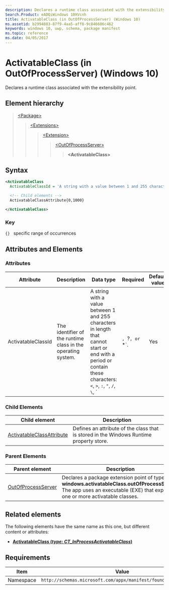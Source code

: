 ```yaml
---
description: Declares a runtime class associated with the extensibility point (in OutOfProcessServer).
Search.Product: eADQiWindows 10XVcnh
title: ActivatableClass (in OutOfProcessServer) (Windows 10)
ms.assetid: b2994883-87f9-4aa5-aff8-9c846606c462
keywords: windows 10, uwp, schema, package manifest
ms.topic: reference
ms.date: 04/05/2017
---
```


# ActivatableClass (in OutOfProcessServer) (Windows 10)

Declares a runtime class associated with the extensibility point.

## Element hierarchy

> [\<Package\>](element-package.md)
> > [\<Extensions\>](element-extensions.md)
> > > [\<Extension\>](element-extension.md)
> > > > [\<OutOfProcessServer\>](element-outofprocessserver.md)
> > > > > **\<ActivatableClass\>**

## Syntax

```xml
<ActivatableClass
  ActivatableClassId = 'A string with a value between 1 and 255 characters in length that cannot start or end with a period or contain these characters: <, >, :, ", /, \, |, ?, or *.' >

  <!-- Child elements -->
  ActivatableClassAttribute{0,1000}

</ActivatableClass>
```

### Key

`{}`   specific range of occurrences

## Attributes and Elements

### Attributes

| Attribute | Description | Data type | Required | Default value |
|-|-|-|-|-|
| ActivatableClassId | The identifier of the runtime class in the operating system. | A string with a value between 1 and 255 characters in length that cannot start or end with a period or contain these characters: `<`, `>`, `:`, `"`, `/`, `\`, `|`, `?`, or `*`. | Yes |  |

### Child Elements

| Child element | Description |
|-|-|
| [ActivatableClassAttribute](element-1-activatableclassattribute.md) | Defines an attribute of the class that is stored in the Windows Runtime property store. |

### Parent Elements

| Parent element | Description |
|-|-|
| [OutOfProcessServer](element-outofprocessserver.md) | Declares a package extension point of type **windows.activatableClass.outOfProcessServer**. The app uses an executable (EXE) that exposes one or more activatable classes. |

## Related elements

The following elements have the same name as this one, but different content or attributes:

- **[ActivatableClass (*type: CT_InProcessActivatableClass*)](element-activatableclass.md)**

## Requirements

| Item  | Value  |
|--|--|
| Namespace | `http://schemas.microsoft.com/appx/manifest/foundation/windows10` |
